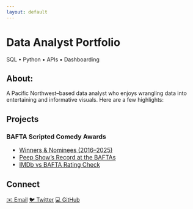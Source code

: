 ```yaml
---
layout: default
---
```


# Data Analyst Portfolio

<p class="subtitle">SQL • Python • APIs • Dashboarding</p>

<section id="about">
  <h2>About:</h2>
  <p>
    A Pacific Northwest–based data analyst who enjoys wrangling data into
    entertaining and informative visuals. Here are a few highlights:
  </p>
</section>

<section id="projects">
  <h2>Projects</h2>

  <div class="project-card">
    <div>
      <h3>BAFTA Scripted Comedy Awards</h3>
    </div>
    <div style="margin-top:0.5rem; padding-left:0.5rem; font-size:0.95rem;">
      <ul>
        <li><a href="{{ "/bafta-comedy-awards/winners-nominees/" | relative_url }}">Winners &amp; Nominees (2016–2025)</a></li>
        <li><a href="{{ "/bafta-comedy-awards/peep-show/" | relative_url }}">Peep Show’s Record at the BAFTAs</a></li>
        <li><a href="{{ "/bafta-comedy-awards/rating-check/" | relative_url }}">IMDb vs BAFTA Rating Check</a></li>
      </ul>
    </div>
  </div>
</section>

<section id="contact">
  <h2>Connect</h2>
  <div class="social-links">
    <a href="mailto:masoncolborn@gmail.com">✉️ Email</a>
    <a href="https://twitter.com/relaxedmason">🐦 Twitter</a>
    <a href="https://github.com/relaxedmason">💻 GitHub</a>
  </div>
</section>




